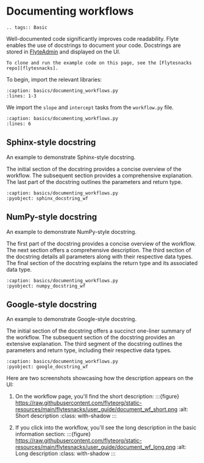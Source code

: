 # Documenting workflows

```{eval-rst}
.. tags:: Basic
```

Well-documented code significantly improves code readability.
Flyte enables the use of docstrings to document your code.
Docstrings are stored in [FlyteAdmin](https://docs.flyte.org/en/latest/concepts/admin.html)
and displayed on the UI.

```{note}
To clone and run the example code on this page, see the [Flytesnacks repo][flytesnacks].
```

To begin, import the relevant libraries:

```{literalinclude} /examples/basics/basics/documenting_workflows.py
:caption: basics/documenting_workflows.py
:lines: 1-3
```

We import the `slope` and `intercept` tasks from the `workflow.py` file.

```{literalinclude} /examples/basics/basics/documenting_workflows.py
:caption: basics/documenting_workflows.py
:lines: 6
```

## Sphinx-style docstring

An example to demonstrate Sphinx-style docstring.

The initial section of the docstring provides a concise overview of the workflow.
The subsequent section provides a comprehensive explanation.
The last part of the docstring outlines the parameters and return type.

```{literalinclude} /examples/basics/basics/documenting_workflows.py
:caption: basics/documenting_workflows.py
:pyobject: sphinx_docstring_wf
```

## NumPy-style docstring

An example to demonstrate NumPy-style docstring.

The first part of the docstring provides a concise overview of the workflow.
The next section offers a comprehensive description.
The third section of the docstring details all parameters along with their respective data types.
The final section of the docstring explains the return type and its associated data type.

```{literalinclude} /examples/basics/basics/documenting_workflows.py
:caption: basics/documenting_workflows.py
:pyobject: numpy_docstring_wf
```

## Google-style docstring

An example to demonstrate Google-style docstring.

The initial section of the docstring offers a succinct one-liner summary of the workflow.
The subsequent section of the docstring provides an extensive explanation.
The third segment of the docstring outlines the parameters and return type,
including their respective data types.

```{literalinclude} /examples/basics/basics/documenting_workflows.py
:caption: basics/documenting_workflows.py
:pyobject: google_docstring_wf
```

Here are two screenshots showcasing how the description appears on the UI:
1. On the workflow page, you'll find the short description:
:::{figure} https://raw.githubusercontent.com/flyteorg/static-resources/main/flytesnacks/user_guide/document_wf_short.png
:alt: Short description
:class: with-shadow
:::

2. If you click into the workflow, you'll see the long description in the basic information section:
:::{figure} https://raw.githubusercontent.com/flyteorg/static-resources/main/flytesnacks/user_guide/document_wf_long.png
:alt: Long description
:class: with-shadow
:::

[flytesnacks]: https://github.com/flyteorg/flytesnacks/tree/master/examples/basics
